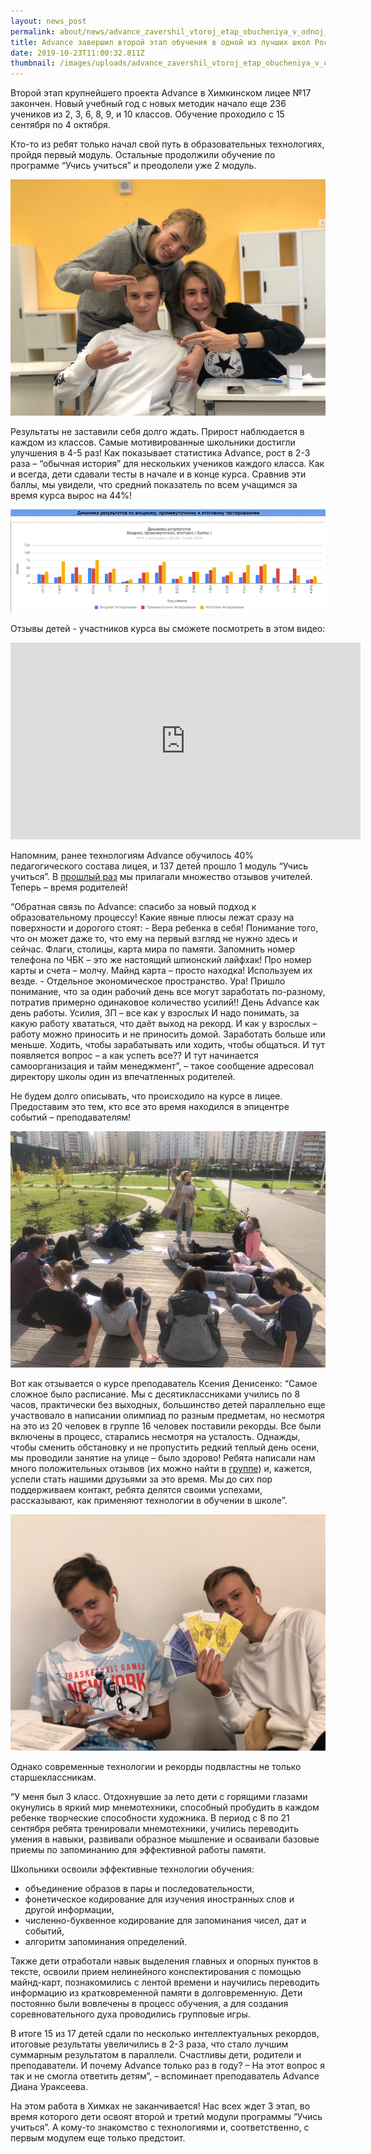 ```yaml
---
layout: news_post
permalink: about/news/advance_zavershil_vtoroj_etap_obucheniya_v_odnoj_iz_luchshih_shkol_rossii/index.html
title: Advance завершил второй этап обучения в одной из лучших школ России
date: 2019-10-23T11:00:32.811Z
thumbnail: /images/uploads/advance_zavershil_vtoroj_etap_obucheniya_v_odnoj_iz_luchshih_shkol_rossii-01.jpg
---
```

Второй этап крупнейшего проекта Advance в Химкинском лицее №17 закончен. Новый учебный год с новых методик начало еще 236 учеников из 2, 3, 6, 8, 9, и 10 классов. Обучение проходило с 15 сентября по 4 октября.

Кто-то из ребят только начал свой путь в образовательных технологиях, пройдя первый модуль. Остальные продолжили обучение по программе “Учись учиться” и преодолели уже 2 модуль.

![](/images/uploads/advance_zavershil_vtoroj_etap_obucheniya_v_odnoj_iz_luchshih_shkol_rossii-02.jpg)

Результаты не заставили себя долго ждать. Прирост наблюдается в каждом из классов. Самые мотивированные школьники достигли улучшения в 4-5 раз! Как показывает статистика Advance, рост в 2-3 раза – “обычная история” для нескольких учеников каждого класса. Как и всегда, дети сдавали тесты в начале и в конце курса. Сравнив эти баллы, мы увидели, что средний показатель по всем учащимся за время курса вырос на 44%!

![](/images/uploads/advance_zavershil_vtoroj_etap_obucheniya_v_odnoj_iz_luchshih_shkol_rossii-03.jpg)

Отзывы детей - участников курса вы сможете посмотреть в этом видео:

<iframe width="560" height="315" src="https://www.youtube.com/embed/DwcaFak2xmY" frameborder="0" allow="accelerometer; autoplay; encrypted-media; gyroscope; picture-in-picture" allowfullscreen></iframe>

Напомним, ранее технологиям Advance обучилось 40% педагогического состава лицея, и 137 детей прошло 1 модуль “Учись учиться”. В [прошлый раз](https://advance-club.ru/news/obuchenie-v-odnoj-iz-luchshix-shkol-rossii-po-texnologiyam-advance.html) мы прилагали множество отзывов учителей. Теперь – время родителей!

“Обратная связь по Advance: спасибо за новый подход к образовательному процессу! Какие явные плюсы лежат сразу на поверхности и дорогого стоят: - Вера ребенка в себя! Понимание того, что он может даже то, что ему на первый взгляд не нужно здесь и сейчас. Флаги, столицы, карта мира по памяти. Запомнить номер телефона по ЧБК – это же настоящий шпионский лайфхак! Про номер карты и счета – молчу. Майнд карта – просто находка! Используем их везде. - Отдельное экономическое пространство. Ура! Пришло понимание, что за один рабочий день все могут заработать по-разному, потратив примерно одинаковое количество усилий!! День Advance как день работы. Усилия, ЗП – все как у взрослых И надо понимать, за какую работу хвататься, что даёт выход на рекорд. И как у взрослых – работу можно приносить и не приносить домой. Заработать больше или меньше. Ходить, чтобы зарабатывать или ходить, чтобы общаться. И тут появляется вопрос – а как успеть все?? И тут начинается самоорганизация и тайм менеджмент”, – такое сообщение адресовал директору школы один из впечатленных родителей.

Не будем долго описывать, что происходило на курсе в лицее. Предоставим это тем, кто все это время находился в эпицентре событий – преподавателям!

![](/images/uploads/advance_zavershil_vtoroj_etap_obucheniya_v_odnoj_iz_luchshih_shkol_rossii-04.jpg)

Вот как отзывается о курсе преподаватель Ксения Денисенко: “Самое сложное было расписание. Мы с десятиклассниками учились по 8 часов, практически без выходных, большинство детей параллельно еще участвовало в написании олимпиад по разным предметам, но несмотря на это из 20 человек в группе 16 человек поставили рекорды. Все были включены в процесс, старались несмотря на усталость. Однажды, чтобы сменить обстановку и не пропустить редкий теплый день осени, мы проводили занятие на улице – было здорово! Ребята написали нам много положительных отзывов (их можно найти в [группе](https://vk.com/advanceclub)) и, кажется, успели стать нашими друзьями за это время. Мы до сих пор поддерживаем контакт, ребята делятся своими успехами, рассказывают, как применяют технологии в обучении в школе”.

![](/images/uploads/advance_zavershil_vtoroj_etap_obucheniya_v_odnoj_iz_luchshih_shkol_rossii-05.jpg)

Однако современные технологии и рекорды подвластны не только старшеклассникам.

“У меня был 3 класс. Отдохнувшие за лето дети с горящими глазами окунулись в яркий мир мнемотехники, способный пробудить в каждом ребенке творческие способности художника. В период с 8 по 21 сентября ребята тренировали мнемотехники, учились переводить умения в навыки, развивали образное мышление и осваивали базовые приемы по запоминанию для эффективной работы памяти.

 Школьники освоили эффективные технологии обучения:
- объединение образов в пары и последовательности,
- фонетическое кодирование для изучения иностранных слов и другой информации,
- численно-буквенное кодирование для запоминания чисел, дат и событий,
- алгоритм запоминания определений.

Также дети отработали навык выделения главных и опорных пунктов в тексте, освоили прием нелинейного конспектирования с помощью майнд-карт, познакомились с лентой времени и научились переводить информацию из кратковременной памяти в долговременную. Дети постоянно были вовлечены в процесс обучения, а для создания соревновательного духа проводились групповые игры.

В итоге 15 из 17 детей сдали по несколько интеллектуальных рекордов, итоговые результаты увеличились в 2-3 раза, что стало лучшим суммарным результатом в параллели. Счастливы дети, родители и преподаватели. И почему Advance только раз в году? – На этот вопрос я так и не смогла ответить детям”, – вспоминает преподаватель Advance Диана Ураксеева.

На этом работа в Химках не заканчивается! Нас всех ждет 3 этап, во время которого дети освоят второй и третий модули программы “Учись учиться”. А кому-то знакомство с технологиями и, соответственно, с первым модулем еще только предстоит.